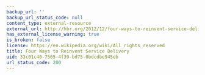 ```yaml
---
backup_url: ''
backup_url_status_code: null
content_type: external-resource
external_url: http://hbr.org/2012/12/four-ways-to-reinvent-service-delivery/ar/1
has_external_license_warning: true
is_broken: false
license: https://en.wikipedia.org/wiki/All_rights_reserved
title: Four Ways to Reinvent Service Delivery
uid: 33c01c40-7565-4f39-bd75-0bdcdbe945eb
url_status_code: 200
---
```


